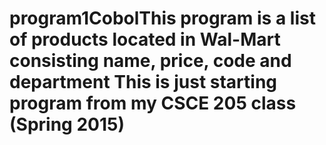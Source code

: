 # program1CobolThis program is a list of products located in Wal-Mart consisting name, price, code and department This is just starting program from my CSCE 205 class (Spring 2015)

